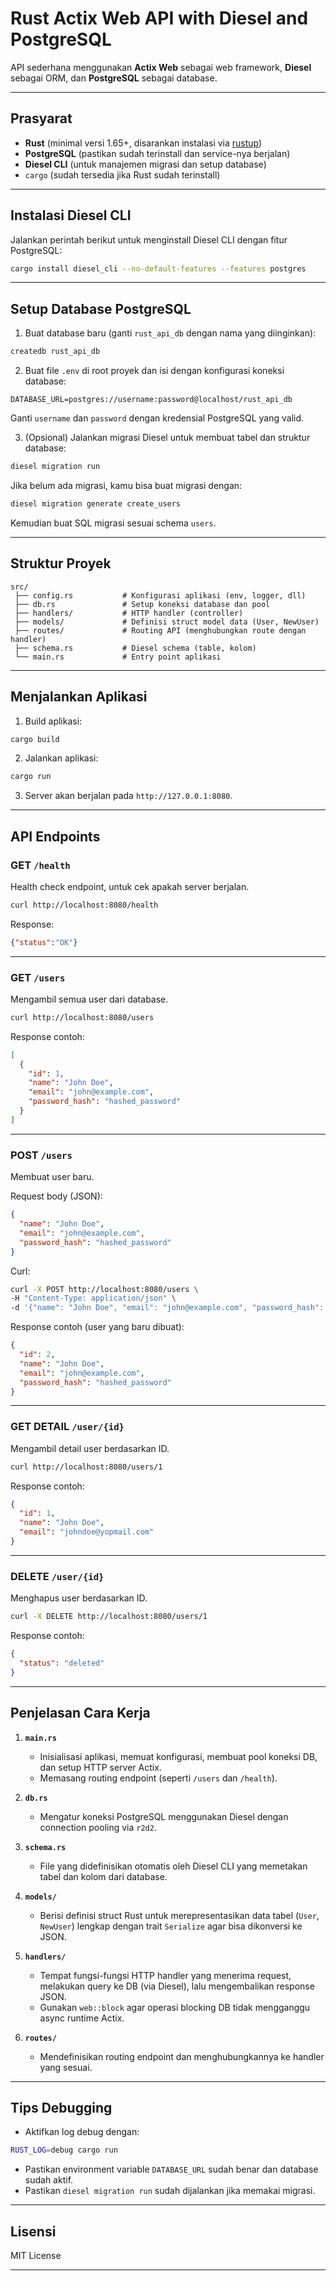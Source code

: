 

# Rust Actix Web API with Diesel and PostgreSQL

API sederhana menggunakan **Actix Web** sebagai web framework, **Diesel** sebagai ORM, dan **PostgreSQL** sebagai database.

---

## Prasyarat

- **Rust** (minimal versi 1.65+, disarankan instalasi via [rustup](https://rustup.rs/))
- **PostgreSQL** (pastikan sudah terinstall dan service-nya berjalan)
- **Diesel CLI** (untuk manajemen migrasi dan setup database)
- `cargo` (sudah tersedia jika Rust sudah terinstall)

---

## Instalasi Diesel CLI

Jalankan perintah berikut untuk menginstall Diesel CLI dengan fitur PostgreSQL:

```bash
cargo install diesel_cli --no-default-features --features postgres
```

---

## Setup Database PostgreSQL

1. Buat database baru (ganti `rust_api_db` dengan nama yang diinginkan):

```bash
createdb rust_api_db
```

2. Buat file `.env` di root proyek dan isi dengan konfigurasi koneksi database:

```
DATABASE_URL=postgres://username:password@localhost/rust_api_db
```

Ganti `username` dan `password` dengan kredensial PostgreSQL yang valid.

3. (Opsional) Jalankan migrasi Diesel untuk membuat tabel dan struktur database:

```bash
diesel migration run
```

Jika belum ada migrasi, kamu bisa buat migrasi dengan:

```bash
diesel migration generate create_users
```

Kemudian buat SQL migrasi sesuai schema `users`.

---

## Struktur Proyek

```
src/
 ├── config.rs           # Konfigurasi aplikasi (env, logger, dll)
 ├── db.rs               # Setup koneksi database dan pool
 ├── handlers/           # HTTP handler (controller)
 ├── models/             # Definisi struct model data (User, NewUser)
 ├── routes/             # Routing API (menghubungkan route dengan handler)
 ├── schema.rs           # Diesel schema (table, kolom)
 └── main.rs             # Entry point aplikasi
```

---

## Menjalankan Aplikasi

1. Build aplikasi:

```bash
cargo build
```

2. Jalankan aplikasi:

```bash
cargo run
```

3. Server akan berjalan pada `http://127.0.0.1:8080`.

---

## API Endpoints

### GET `/health`

Health check endpoint, untuk cek apakah server berjalan.

```bash
curl http://localhost:8080/health
```

Response:

```json
{"status":"OK"}
```

---

### GET `/users`

Mengambil semua user dari database.

```bash
curl http://localhost:8080/users
```

Response contoh:

```json
[
  {
    "id": 1,
    "name": "John Doe",
    "email": "john@example.com",
    "password_hash": "hashed_password"
  }
]
```

---

### POST `/users`

Membuat user baru.

Request body (JSON):

```json
{
  "name": "John Doe",
  "email": "john@example.com",
  "password_hash": "hashed_password"
}
```

Curl:

```bash
curl -X POST http://localhost:8080/users \
-H "Content-Type: application/json" \
-d '{"name": "John Doe", "email": "john@example.com", "password_hash": "hashed_password"}'
```

Response contoh (user yang baru dibuat):

```json
{
  "id": 2,
  "name": "John Doe",
  "email": "john@example.com",
  "password_hash": "hashed_password"
}
```

---

### GET DETAIL `/user/{id}`

Mengambil detail user berdasarkan ID.

```bash
curl http://localhost:8080/users/1
```
Response contoh:

```json
{
  "id": 1,
  "name": "John Doe",
  "email": "johndoe@yopmail.com"
}
```

---


### DELETE `/user/{id}`

Menghapus user berdasarkan ID.

```bash
curl -X DELETE http://localhost:8080/users/1
```
Response contoh:

```json
{
  "status": "deleted"
}
```  

---

## Penjelasan Cara Kerja

1. **`main.rs`**  
   - Inisialisasi aplikasi, memuat konfigurasi, membuat pool koneksi DB, dan setup HTTP server Actix.
   - Memasang routing endpoint (seperti `/users` dan `/health`).

2. **`db.rs`**  
   - Mengatur koneksi PostgreSQL menggunakan Diesel dengan connection pooling via `r2d2`.

3. **`schema.rs`**  
   - File yang didefinisikan otomatis oleh Diesel CLI yang memetakan tabel dan kolom dari database.

4. **`models/`**  
   - Berisi definisi struct Rust untuk merepresentasikan data tabel (`User`, `NewUser`) lengkap dengan trait `Serialize` agar bisa dikonversi ke JSON.

5. **`handlers/`**  
   - Tempat fungsi-fungsi HTTP handler yang menerima request, melakukan query ke DB (via Diesel), lalu mengembalikan response JSON.
   - Gunakan `web::block` agar operasi blocking DB tidak mengganggu async runtime Actix.

6. **`routes/`**  
   - Mendefinisikan routing endpoint dan menghubungkannya ke handler yang sesuai.

---

## Tips Debugging

- Aktifkan log debug dengan:

```bash
RUST_LOG=debug cargo run
```

- Pastikan environment variable `DATABASE_URL` sudah benar dan database sudah aktif.
- Pastikan `diesel migration run` sudah dijalankan jika memakai migrasi.

---

## Lisensi

MIT License

---
